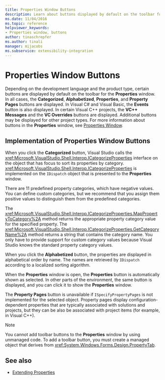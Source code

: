 ```yaml
---
title: Properties Window Buttons
description: Learn about buttons displayed by default on the toolbar for the Properties window and about the implementation of the buttons.
ms.date: 11/04/2016
ms.topic: reference
helpviewer_keywords:
- Properties window, buttons
author: tinaschrepfer
ms.author: tinali
manager: mijacobs
ms.subservice: extensibility-integration
---
```

# Properties Window Buttons

Depending on the development language and the product type, certain buttons are displayed by default on the toolbar for the **Properties** window. In all cases, the **Categorized**, **Alphabetized**, **Properties**, and **Property Pages** buttons are displayed. In Visual C# and Visual Basic, the **Events** button is also displayed. In certain Visual C++ projects, the **VC++ Messages** and the **VC Overrides** buttons are displayed. Additional buttons may be displayed for other project types. For more information about buttons in the **Properties** window, see [Properties Window](../../ide/reference/properties-window.md).

## Implementation of Properties Window Buttons
 When you click the **Categorized** button, Visual Studio calls the <xref:Microsoft.VisualStudio.Shell.Interop.ICategorizeProperties> interface on the object that has focus to sort its properties by category. <xref:Microsoft.VisualStudio.Shell.Interop.ICategorizeProperties> is implemented on the `IDispatch` object that is presented to the **Properties** window.

 There are 11 predefined property categories, which have negative values. You can define custom categories, but we recommend that you assign them positive values to distinguish them from the predefined categories.

 The <xref:Microsoft.VisualStudio.Shell.Interop.ICategorizeProperties.MapPropertyToCategory%2A> method returns the appropriate property category value for the specified property. The <xref:Microsoft.VisualStudio.Shell.Interop.ICategorizeProperties.GetCategoryName%2A> method returns a string that contains the category name. You only have to provide support for custom category values because Visual Studio knows the standard property category values.

 When you click the **Alphabetized** button, the properties are displayed in alphabetical order by name. The names are retrieved by `IDispatch` according to a localized sorting algorithm.

 When the **Properties** window is open, the **Properties** button is automatically shown as selected. In other parts of the environment, the same button is displayed, and you can click it to show the **Properties** window.

 The **Property Pages** button is unavailable if `ISpecifyPropertyPages` is not implemented for the selected object. Property pages display configuration-dependent properties that are typically associated with solutions and projects, but they can be also be associated with project items (for example, in Visual C++).

> [!NOTE]
> You cannot add toolbar buttons to the **Properties** window by using unmanaged code. To add a toolbar button, you must create a managed object that derives from <xref:System.Windows.Forms.Design.PropertyTab>.

## See also
- [Extending Properties](../../extensibility/internals/extending-properties.md)
